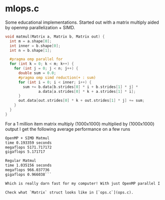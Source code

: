 # mlops.c

Some educational implementations. Started out with a matrix multiply aided by openmp parallelization + SIMD.

```c
void matmul(Matrix a, Matrix b, Matrix out) {
  int m = a.shape[0];
  int inner = b.shape[0];
  int n = b.shape[1];

  #pragma omp parallel for
  for (int k = 0; k < m; k++) {
    for (int j = 0; j < n; j++) {
      double sum = 0.0;
      #pragma omp simd reduction(+ : sum)
      for (int i = 0; i < inner; i++) {
        sum += b.data[b.strides[0] * i + b.strides[1] * j] *
               a.data[a.strides[0] * k + a.strides[1] * i];
      }
      out.data[out.strides[0] * k + out.strides[1] * j] += sum;
    }
  }
}
```

For a 1 million item matrix multiply (1000x1000) multiplied by (1000x1000) output I get the following average performance on a few runs

```txt
OpenMP + SIMD Matmul
time 0.193359 seconds
megaflops 5171.717172
gigaflops 5.171717

Regular Matmul
time 1.035156 seconds
megaflops 966.037736
gigaflops 0.966038```

Which is really darn fast for my computer! With just OpenMP parallel I get a 3x speedup, with just OpenMP SIMD I get a 2x speedup. Together,as you can see above I get a 5x speedup over regular.

Check what `Matrix` struct looks like in [`ops.c`](ops.c).

